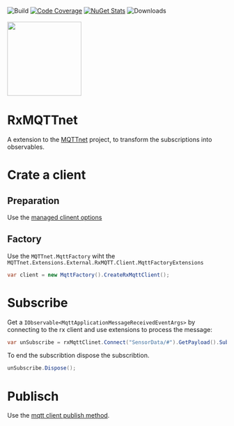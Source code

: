 ![Build](https://github.com/mmuecke/RxMQTTnet/workflows/Build/badge.svg) [![Code Coverage](https://codecov.io/gh/mmuecke/RxMQTTnet/branch/master/graph/badge.svg)](https://codecov.io/gh/mmuecke/RxMQTTnet)
[![NuGet Stats](https://img.shields.io/nuget/v/MQTTnet.Extensions.External.RxMQTT.Client.svg)](https://www.nuget.org/packages/DynamicData) ![Downloads](https://img.shields.io/nuget/dt/MQTTnet.Extensions.External.RxMQTT.Client.svg)
<br />
<br />
<a href="https://github.com/reactiveui/DynamicData">
        <img width="170" height="170" src="https://github.com/reactiveui/styleguide/blob/master/logo_dynamic_data/logo.svg"/>
</a>

# RxMQTTnet
A extension to the [MQTTnet](https://github.com/chkr1011/MQTTnet) project, to transform the subscriptions into observables.

# Crate a client
## Preparation
Use the [managed clinent options](https://github.com/chkr1011/MQTTnet/wiki/ManagedClient#preparation)
## Factory
Use the `MQTTnet.MqttFactory` wiht the `MQTTnet.Extensions.External.RxMQTT.Client.MqttFactoryExtensions`
```csharp
var client = new MqttFactory().CreateRxMqttClient();
```

# Subscribe
Get a `IObservable<MqttApplicationMessageReceivedEventArgs>` by connecting to the rx client and use extensions to process the message:
```csharp
var unSubscribe = rxMqttClinet.Connect("SensorData/#").GetPayload().Subscribe(Console.WriteLine);
```
To end the subscribtion dispose the subscribtion.
```csharp
unSubscribe.Dispose();
```

# Publisch
Use the [mqtt client publish method](https://github.com/chkr1011/MQTTnet/wiki/Client#publishing-messages).

